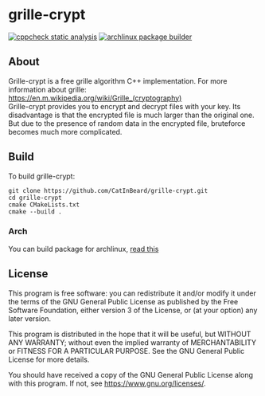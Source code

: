 # grille-crypt

[![cppcheck static analysis](https://github.com/CatInBeard/grille-crypt/actions/workflows/cppcheck.yaml/badge.svg)](https://github.com/CatInBeard/grille-crypt/actions/workflows/cppcheck.yaml)
[![archlinux package builder](https://github.com/CatInBeard/grille-crypt/actions/workflows/arch_build.yaml/badge.svg)](https://github.com/CatInBeard/grille-crypt/actions/workflows/arch_build.yaml)

## About
Grille-crypt is a free grille algorithm C++ implementation.
For more information about grille: https://en.m.wikipedia.org/wiki/Grille_(cryptography)  
Grille-crypt provides you to encrypt and decrypt files with your key. Its disadvantage is that the encrypted file is much larger than the original one.  But due to the presence of random data in the encrypted file, bruteforce becomes much more complicated.

## Build
To build grille-crypt:  
```
git clone https://github.com/CatInBeard/grille-crypt.git
cd grille-crypt  
cmake CMakeLists.txt
cmake --build .
```

### Arch
You can build package for archlinux, [read this](build/archlinux/README.md)

## License
This program is free software: you can redistribute it and/or modify it under the terms of the GNU General Public License as published by the Free Software Foundation, either version 3 of the License, or (at your option) any later version.  

This program is distributed in the hope that it will be useful, but WITHOUT ANY WARRANTY; without even the implied warranty of MERCHANTABILITY or FITNESS FOR A PARTICULAR PURPOSE. See the GNU General Public License for more details.  

You should have received a copy of the GNU General Public License along with this program. If not, see <https://www.gnu.org/licenses/>.
